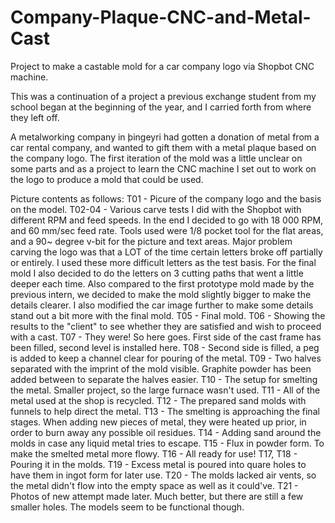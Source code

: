 # Company-Plaque-CNC-and-Metal-Cast
Project to make a castable mold for a car company logo via Shopbot CNC machine.


This was a continuation of a project a previous exchange student from my school began at the beginning of the year, and I carried forth from where they left off.

A metalworking company in þingeyri had gotten a donation of metal from a car rental company, and wanted to gift them with a metal plaque based on the company logo. The first iteration of the mold was a little unclear on some parts and as a project to learn the CNC machine I set out to work on the logo to produce a mold that could be used.

Picture contents as follows:
T01 - Picure of the company logo and the basis on the model.
T02-04 - Various carve tests I did with the Shopbot with different RPM and feed speeds. In the end I decided to go with 18 000 RPM,
and 60 mm/sec feed rate. Tools used were 1/8 pocket tool for the flat areas, and a 90~ degree v-bit for the picture and text areas.
Major problem carving the logo was that a LOT of the time certain letters broke off partially or entirely. I used these more difficult letters as the test basis. For the final mold I also decided to do the letters on 3 cutting paths that went a little deeper each time. Also compared to the first prototype mold made by the previous intern, we decided to make the mold slightly bigger to make the details clearer. I also modified the car image further to make some details stand out a bit more with the final mold.
T05 - Final mold.
T06 - Showing the results to the "client" to see whether they are satisfied and wish to proceed with a cast.
T07 - They were! So here goes. First side of the cast frame has been filled, second level is installed here.
T08 - Second side is filled, a peg is added to keep a channel clear for pouring of the metal.
T09 - Two halves separated with the imprint of the mold visible. Graphite powder has been added between to separate the halves easier.
T10 - The setup for smelting the metal. Smaller project, so the large furnace wasn't used.
T11 - All of the metal used at the shop is recycled.
T12 - The prepared sand molds with funnels to help direct the metal.
T13 - The smelting is approaching the final stages. When adding new pieces of metal, they were heated up prior, in order to burn away any possible oil residues.
T14 - Adding sand around the molds in case any liquid metal tries to escape.
T15 - Flux in powder form. To make the smelted metal more flowy.
T16 - All ready for use!
T17, T18 - Pouring it in the molds.
T19 - Excess metal is poured into quare holes to have them in ingot form for later use.
T20 - The molds lacked air vents, so the metal didn't flow into the empty space as well as it could've.
T21 - Photos of new attempt made later. Much better, but there are still a few smaller holes. The models seem to be functional though.
